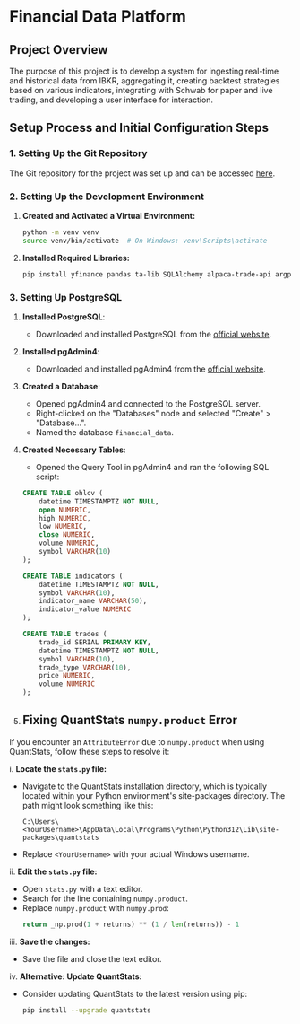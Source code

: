 # Financial Data Platform

## Project Overview
 The purpose of this project is to develop a system for ingesting real-time and historical data from IBKR, aggregating it, creating backtest strategies based on various indicators, integrating with Schwab for paper and live trading, and developing a user interface for interaction.


## Setup Process and Initial Configuration Steps

### 1. Setting Up the Git Repository

The Git repository for the project was set up and can be accessed [here](https://github.com/mehdfaisal/financial-data-platform).

### 2. Setting Up the Development Environment

1. **Created and Activated a Virtual Environment:**
    ```sh
    python -m venv venv
    source venv/bin/activate  # On Windows: venv\Scripts\activate
    ```

2. **Installed Required Libraries:**
    ```sh
    pip install yfinance pandas ta-lib SQLAlchemy alpaca-trade-api argparse quantstats ipython pyarrow psycopg2 selenium
    ```

### 3. Setting Up PostgreSQL

1. **Installed PostgreSQL**:
    - Downloaded and installed PostgreSQL from the [official website](https://www.postgresql.org/download/).

2. **Installed pgAdmin4**:
    - Downloaded and installed pgAdmin4 from the [official website](https://www.pgadmin.org/download/).

3. **Created a Database**:
    - Opened pgAdmin4 and connected to the PostgreSQL server.
    - Right-clicked on the "Databases" node and selected "Create" > "Database...".
    - Named the database `financial_data`.

4. **Created Necessary Tables**:
    - Opened the Query Tool in pgAdmin4 and ran the following SQL script:

    ```sql
    CREATE TABLE ohlcv (
        datetime TIMESTAMPTZ NOT NULL,
        open NUMERIC,
        high NUMERIC,
        low NUMERIC,
        close NUMERIC,
        volume NUMERIC,
        symbol VARCHAR(10)
    );

    CREATE TABLE indicators (
        datetime TIMESTAMPTZ NOT NULL,
        symbol VARCHAR(10),
        indicator_name VARCHAR(50),
        indicator_value NUMERIC
    );

    CREATE TABLE trades (
        trade_id SERIAL PRIMARY KEY,
        datetime TIMESTAMPTZ NOT NULL,
        symbol VARCHAR(10),
        trade_type VARCHAR(10),
        price NUMERIC,
        volume NUMERIC
    );
    ```

5. ## Fixing QuantStats `numpy.product` Error

If you encounter an `AttributeError` due to `numpy.product` when using QuantStats, follow these steps to resolve it:

i. **Locate the `stats.py` file:**
   - Navigate to the QuantStats installation directory, which is typically located within your Python environment's site-packages directory. The path might look something like this:
     ```
     C:\Users\<YourUsername>\AppData\Local\Programs\Python\Python312\Lib\site-packages\quantstats
     ```
   - Replace `<YourUsername>` with your actual Windows username.

ii. **Edit the `stats.py` file:**
   - Open `stats.py` with a text editor.
   - Search for the line containing `numpy.product`.
   - Replace `numpy.product` with `numpy.prod`:
     ```python
     return _np.prod(1 + returns) ** (1 / len(returns)) - 1
     ```

iii. **Save the changes:**
   - Save the file and close the text editor.

iv. **Alternative: Update QuantStats:**
   - Consider updating QuantStats to the latest version using pip:
     ```sh
     pip install --upgrade quantstats
     ```
